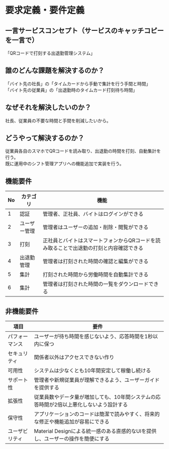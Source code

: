 # 要求定義・要件定義
## 一言サービスコンセプト（サービスのキャッチコピーを一言で）
「QRコードで打刻する出退勤管理システム」

## 誰のどんな課題を解決するのか？
「バイト先の社長」の「タイムカードから手動で集計を行う手間と時間」  
「バイト先の従業員」の「出退勤時のタイムカード打刻待ち時間」

## なぜそれを解決したいのか？
社長、従業員の不要な時間と手間を削減したいから。

## どうやって解決するのか？
従業員各自のスマホでQRコードを読み取り、出退勤の時間を打刻、自動集計を行う。  
既に運用中のシフト管理アプリへの機能追加で実装を行う。

## 機能要件
| No  | カテゴリ    | 機能                                                               |
| --- | ----------  | ------------------------------------------------------------------ |
| 1   | 認証         | 管理者、正社員、バイトはログインができる                                            |
| 2   | ユーザー管理        | 管理者はユーザーの追加・削除・閲覧ができる                           |
| 3   | 打刻        | 正社員とバイトはスマートフォンからQRコードを読み取ることで出退勤の打刻と内容確認できる |
| 4   | 出退勤管理        | 管理者は打刻された時間の確認と編集ができる                           |
| 5   | 集計     | 打刻された時間から労働時間を自動集計できる                  |
| 6   | 集計     | 管理者は打刻された時間の一覧をダウンロードできる                     |


## 非機能要件
| 項目             | 要件                                                                                                                     |
| ---------------- | ------------------------------------------------------------------------------------------------------------------------ |
| パフォーマンス   | ユーザーが待ち時間を感じないよう、応答時間を1秒以内に保つ                                                           |
| セキュリティ     | 関係者以外はアクセスできない作り                                                         |
| 可用性           | システムは少なくとも10年間安定して稼働し続ける                                                                      |
| サポート性       | 管理者や新規従業員が理解できるよう、ユーザーガイドを提供する                                      |
| 拡張性           | 従業員数やデータ量が増加しても、10年間システムの応答時間が2倍以上悪化しないよう設計する                               |
| 保守性           | アプリケーションのコードは簡潔で読みやすく、将来的な修正や機能追加が容易にできる                                     |
| ユーザビリティ   | Material Designによる統一感のある直感的なUIを提供し、ユーザーの操作を簡便にする                                 |
